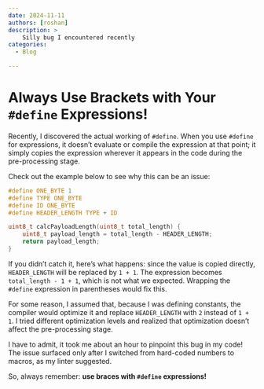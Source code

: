 ```yaml
---
date: 2024-11-11
authors: [roshan]
description: >
    Silly bug I encountered recently
categories:
  - Blog

---
```


# Always Use Brackets with Your `#define` Expressions!

Recently, I discovered the actual working of `#define`. When you use `#define` for expressions, it doesn’t evaluate or compile the expression at that point; it simply copies the expression wherever it appears in the code during the pre-processing stage.
<!-- more -->
Check out the example below to see why this can be an issue:

```c
#define ONE_BYTE 1
#define TYPE ONE_BYTE
#define ID ONE_BYTE
#define HEADER_LENGTH TYPE + ID

uint8_t calcPayloadLength(uint8_t total_length) {
    uint8_t payload_length = total_length - HEADER_LENGTH;
    return payload_length;
}
```

If you didn’t catch it, here’s what happens: since the value is copied directly, `HEADER_LENGTH` will be replaced by `1 + 1`. The expression becomes `total_length - 1 + 1`, which is not what we expected. Wrapping the `#define` expression in parentheses would fix this.

For some reason, I assumed that, because I was defining constants, the compiler would optimize it and replace `HEADER_LENGTH` with `2` instead of `1 + 1`. I tried different optimization levels and realized that optimization doesn’t affect the pre-processing stage.

I have to admit, it took me about an hour to pinpoint this bug in my code! The issue surfaced only after I switched from hard-coded numbers to macros, as my linter suggested.

So, always remember: **use braces with `#define` expressions!**
